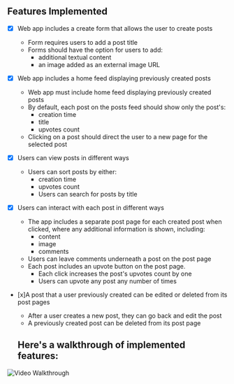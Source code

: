 ## Features Implemented

- [x] Web app includes a create form that allows the user to create posts

  - Form requires users to add a post title
  - Forms should have the option for users to add:
     - additional textual content
     - an image added as an external image URL

- [x] Web app includes a home feed displaying previously created posts

  - Web app must include home feed displaying previously created posts
  - By default, each post on the posts feed should show only the post's:
     - creation time
     - title
     - upvotes count
  - Clicking on a post should direct the user to a new page for the selected post

- [x] Users can view posts in different ways

  - Users can sort posts by either:
    - creation time
    - upvotes count
    - Users can search for posts by title

- [x] Users can interact with each post in different ways

  - The app includes a separate post page for each created post when clicked, where any additional information is shown, including:
    - content
    - image
    - comments
  - Users can leave comments underneath a post on the post page
  - Each post includes an upvote button on the post page.
    - Each click increases the post's upvotes count by one
     - Users can upvote any post any number of times

- [x]A post that a user previously created can be edited or deleted from its post pages

  - After a user creates a new post, they can go back and edit the post
  - A previously created post can be deleted from its post page



  ## Here's a walkthrough of implemented features:

<img src='src/assets/video.gif' title='Video Walkthrough' width='' alt='Video Walkthrough' />
